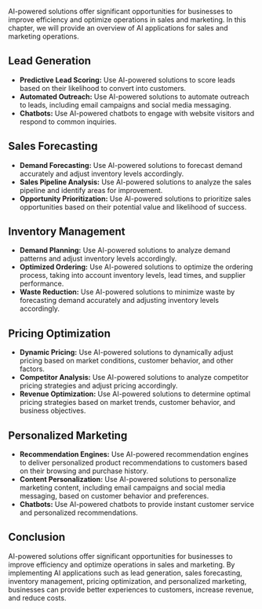 

AI-powered solutions offer significant opportunities for businesses to improve efficiency and optimize operations in sales and marketing. In this chapter, we will provide an overview of AI applications for sales and marketing operations.

Lead Generation
---------------

* **Predictive Lead Scoring:** Use AI-powered solutions to score leads based on their likelihood to convert into customers.
* **Automated Outreach:** Use AI-powered solutions to automate outreach to leads, including email campaigns and social media messaging.
* **Chatbots:** Use AI-powered chatbots to engage with website visitors and respond to common inquiries.

Sales Forecasting
-----------------

* **Demand Forecasting:** Use AI-powered solutions to forecast demand accurately and adjust inventory levels accordingly.
* **Sales Pipeline Analysis:** Use AI-powered solutions to analyze the sales pipeline and identify areas for improvement.
* **Opportunity Prioritization:** Use AI-powered solutions to prioritize sales opportunities based on their potential value and likelihood of success.

Inventory Management
--------------------

* **Demand Planning:** Use AI-powered solutions to analyze demand patterns and adjust inventory levels accordingly.
* **Optimized Ordering:** Use AI-powered solutions to optimize the ordering process, taking into account inventory levels, lead times, and supplier performance.
* **Waste Reduction:** Use AI-powered solutions to minimize waste by forecasting demand accurately and adjusting inventory levels accordingly.

Pricing Optimization
--------------------

* **Dynamic Pricing:** Use AI-powered solutions to dynamically adjust pricing based on market conditions, customer behavior, and other factors.
* **Competitor Analysis:** Use AI-powered solutions to analyze competitor pricing strategies and adjust pricing accordingly.
* **Revenue Optimization:** Use AI-powered solutions to determine optimal pricing strategies based on market trends, customer behavior, and business objectives.

Personalized Marketing
----------------------

* **Recommendation Engines:** Use AI-powered recommendation engines to deliver personalized product recommendations to customers based on their browsing and purchase history.
* **Content Personalization:** Use AI-powered solutions to personalize marketing content, including email campaigns and social media messaging, based on customer behavior and preferences.
* **Chatbots:** Use AI-powered chatbots to provide instant customer service and personalized recommendations.

Conclusion
----------

AI-powered solutions offer significant opportunities for businesses to improve efficiency and optimize operations in sales and marketing. By implementing AI applications such as lead generation, sales forecasting, inventory management, pricing optimization, and personalized marketing, businesses can provide better experiences to customers, increase revenue, and reduce costs.
